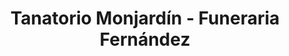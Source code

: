 ---
title: "Tanatorio Monjardín - Funeraria Fernández"
url: /a-veiga-vegadeo/tanatorio-monjardin-funeraria-fernandez/
shop: Bestattungen
---